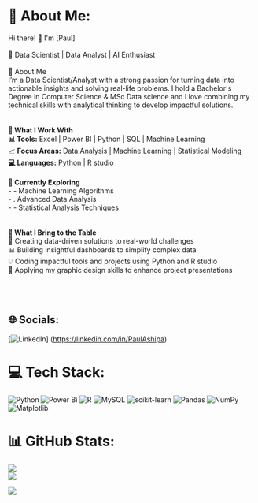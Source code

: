 # 💫 About Me:
Hi there! 👋 I'm [Paul] <br><br> 🌟 Data Scientist | Data Analyst | AI Enthusiast<br><br>🚀 About Me<br>I’m a Data Scientist/Analyst with a strong passion for turning data into actionable insights and solving real-life problems. I hold a Bachelor's Degree in Computer Science & MSc Data science and I love combining my technical skills with analytical thinking to develop impactful solutions.<br><br><br> **🔧 What I Work With<br>** **📊 Tools:** Excel | Power BI | Python | SQL | Machine Learning  <br> 📈 **Focus Areas:** Data Analysis | Machine Learning | Statistical Modeling  <br> **💻 Languages:** Python | R studio<br><br>**🌱 Currently Exploring**<br>- - Machine Learning Algorithms  <br>- . Advanced Data Analysis  <br>- - Statistical Analysis Techniques  <br><br><br> **🎯 What I Bring to the Table<br>** 🧩 Creating data-driven solutions to real-world challenges  <br> 📊 Building insightful dashboards to simplify complex data  <br>💡 Coding impactful tools and projects using Python and R studio <br> 🎨 Applying my graphic design skills to enhance project presentations  <br><br><br><br>


## 🌐 Socials:
[![LinkedIn](https://img.shields.io/badge/LinkedIn-%230077B5.svg?logo=linkedin&logoColor=white)] (https://linkedin.com/in/PaulAshipa) 

# 💻 Tech Stack:
![Python](https://img.shields.io/badge/python-3670A0?style=for-the-badge&logo=python&logoColor=ffdd54) ![Power Bi](https://img.shields.io/badge/power_bi-F2C811?style=for-the-badge&logo=powerbi&logoColor=black) ![R](https://img.shields.io/badge/r-%23276DC3.svg?style=for-the-badge&logo=r&logoColor=white) ![MySQL](https://img.shields.io/badge/mysql-4479A1.svg?style=for-the-badge&logo=mysql&logoColor=white) ![scikit-learn](https://img.shields.io/badge/scikit--learn-%23F7931E.svg?style=for-the-badge&logo=scikit-learn&logoColor=white) ![Pandas](https://img.shields.io/badge/pandas-%23150458.svg?style=for-the-badge&logo=pandas&logoColor=white) ![NumPy](https://img.shields.io/badge/numpy-%23013243.svg?style=for-the-badge&logo=numpy&logoColor=white) ![Matplotlib](https://img.shields.io/badge/Matplotlib-%23ffffff.svg?style=for-the-badge&logo=Matplotlib&logoColor=black)
# 📊 GitHub Stats:
![](https://github-readme-stats.vercel.app/api?username=Ashipa41&theme=dark&hide_border=false&include_all_commits=false&count_private=false)<br/>
![](https://github-readme-stats.vercel.app/api/top-langs/?username=Ashipa41&theme=dark&hide_border=false&include_all_commits=false&count_private=false&layout=compact)


[![](https://visitcount.itsvg.in/api?id=Ashipa41&icon=0&color=0)](https://visitcount.itsvg.in)

<!-- Proudly created with GPRM ( https://gprm.itsvg.in ) -->
